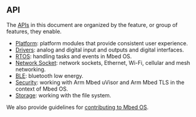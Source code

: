 ## API

The [APIs](/docs/v5.4/introduction/glossary.html) in this document are organized by the feature, or group of features, they enable.

- [Platform](/docs/v5.4/reference/platform.html): platform modules that provide consistent user experience.
- [Drivers](/docs/v5.4/reference/drivers.html): analog and digital input and outputs and digital interfaces.
- [RTOS](/docs/v5.4/reference/rtos.html): handling tasks and events in Mbed OS.
- [Network Socket](/docs/v5.4/reference/network-socket.html): network sockets, Ethernet, Wi-Fi, cellular and mesh networking.
- [BLE](/docs/v5.4/reference/ble.html): bluetooth low energy.
- [Security](/docs/v5.4/reference/security.html): working with Arm Mbed uVisor and Arm Mbed TLS in the context of Mbed OS.
- [Storage](/docs/v5.4/reference/storage.html): working with the file system.

We also provide guidelines for [contributing to Mbed OS](/docs/v5.4/reference/contributing.html).
